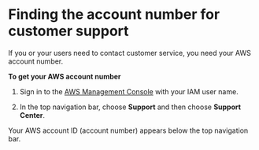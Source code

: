# Finding the account number for customer support<a name="GettingSupport"></a>

If you or your users need to contact customer service, you need your AWS account number\.

**To get your AWS account number**

1. Sign in to the [AWS Management Console](https://console.aws.amazon.com/console/home) with your IAM user name\. 

1. In the top navigation bar, choose **Support** and then choose **Support Center**\.

Your AWS account ID \(account number\) appears below the top navigation bar\.